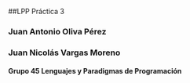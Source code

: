 ##LPP Práctica 3
### Juan Antonio Oliva Pérez
### Juan Nicolás Vargas Moreno
#### Grupo 45 Lenguajes y Paradigmas de Programación
